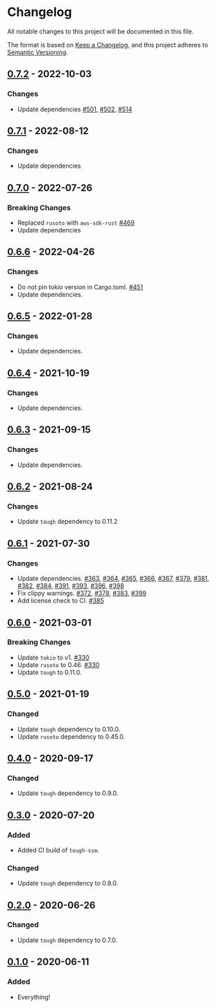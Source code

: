 # Changelog
All notable changes to this project will be documented in this file.

The format is based on [Keep a Changelog](https://keepachangelog.com/en/1.0.0/),
and this project adheres to [Semantic Versioning](https://semver.org/spec/v2.0.0.html).

## [0.7.2] - 2022-10-03
### Changes
- Update dependencies [#501], [#502], [#514]

[#501]: https://github.com/awslabs/tough/pull/501
[#502]: https://github.com/awslabs/tough/pull/502
[#514]: https://github.com/awslabs/tough/pull/514

## [0.7.1] - 2022-08-12
### Changes
- Update dependencies

## [0.7.0] - 2022-07-26
### Breaking Changes
- Replaced `rusoto` with `aws-sdk-rust` [#469]
- Update dependencies

[#469]: https://github.com/awslabs/tough/pull/469

## [0.6.6] - 2022-04-26
### Changes
- Do not pin tokio version in Cargo.toml. [#451]
- Update dependencies.

[#451]: https://github.com/awslabs/tough/pull/451

## [0.6.5] - 2022-01-28
### Changes
- Update dependencies.

## [0.6.4] - 2021-10-19
### Changes
- Update dependencies.

## [0.6.3] - 2021-09-15
### Changes
- Update dependencies.

## [0.6.2] - 2021-08-24
### Changes
- Update `tough` dependency to 0.11.2

## [0.6.1] - 2021-07-30
### Changes
- Update dependencies.  [#363], [#364], [#365], [#366], [#367], [#379], [#381], [#382], [#384], [#391], [#393], [#396], [#398]
- Fix clippy warnings.  [#372], [#378], [#383], [#399]
- Add license check to CI.  [#385]

[#363]: https://github.com/awslabs/tough/pull/363
[#364]: https://github.com/awslabs/tough/pull/364
[#365]: https://github.com/awslabs/tough/pull/365
[#366]: https://github.com/awslabs/tough/pull/366
[#367]: https://github.com/awslabs/tough/pull/367
[#372]: https://github.com/awslabs/tough/pull/372
[#378]: https://github.com/awslabs/tough/pull/378
[#379]: https://github.com/awslabs/tough/pull/379
[#381]: https://github.com/awslabs/tough/pull/381
[#382]: https://github.com/awslabs/tough/pull/382
[#383]: https://github.com/awslabs/tough/pull/383
[#384]: https://github.com/awslabs/tough/pull/384
[#385]: https://github.com/awslabs/tough/pull/385
[#391]: https://github.com/awslabs/tough/pull/391
[#393]: https://github.com/awslabs/tough/pull/393
[#396]: https://github.com/awslabs/tough/pull/396
[#398]: https://github.com/awslabs/tough/pull/398
[#399]: https://github.com/awslabs/tough/pull/399

## [0.6.0] - 2021-03-01
### Breaking Changes
- Update `tokio` to v1. [#330]
- Update `rusoto` to 0.46. [#330]
- Update `tough` to 0.11.0.

[#330]: https://github.com/awslabs/tough/pull/330

## [0.5.0] - 2021-01-19
### Changed
- Update `tough` dependency to 0.10.0.
- Update `rusoto` dependency to 0.45.0.

## [0.4.0] - 2020-09-17
### Changed
- Update `tough` dependency to 0.9.0.

## [0.3.0] - 2020-07-20
### Added
- Added CI build of `tough-ssm`.

### Changed
- Update `tough` dependency to 0.8.0.

## [0.2.0] - 2020-06-26
### Changed
- Update `tough` dependency to 0.7.0.

## [0.1.0] - 2020-06-11
### Added
- Everything!

[Unreleased]: https://github.com/awslabs/tough/compare/tough-ssm-v0.7.2...develop
[0.7.2]: https://github.com/awslabs/tough/compare/tough-ssm-v0.7.1...tough-ssm-v0.7.2
[0.7.1]: https://github.com/awslabs/tough/compare/tough-ssm-v0.7.0...tough-ssm-v0.7.1
[0.7.0]: https://github.com/awslabs/tough/compare/tough-ssm-v0.6.6...tough-ssm-v0.7.0
[0.6.6]: https://github.com/awslabs/tough/compare/tough-ssm-v0.6.5...tough-ssm-v0.6.6
[0.6.5]: https://github.com/awslabs/tough/compare/tough-ssm-v0.6.4...tough-ssm-v0.6.5
[0.6.4]: https://github.com/awslabs/tough/compare/tough-ssm-v0.6.3...tough-ssm-v0.6.4
[0.6.3]: https://github.com/awslabs/tough/compare/tough-ssm-v0.6.2...tough-ssm-v0.6.3
[0.6.2]: https://github.com/awslabs/tough/compare/tough-ssm-v0.6.1...tough-ssm-v0.6.2
[0.6.1]: https://github.com/awslabs/tough/compare/tough-ssm-v0.6.0...tough-ssm-v0.6.1
[0.6.0]: https://github.com/awslabs/tough/compare/tough-ssm-v0.5.0...tough-ssm-v0.6.0
[0.5.0]: https://github.com/awslabs/tough/compare/tough-ssm-v0.4.0...tough-ssm-v0.5.0
[0.4.0]: https://github.com/awslabs/tough/compare/tough-ssm-v0.3.0...tough-ssm-v0.4.0
[0.3.0]: https://github.com/awslabs/tough/compare/tough-ssm-v0.2.0...tough-ssm-v0.3.0
[0.2.0]: https://github.com/awslabs/tough/compare/tough-ssm-v0.1.0...tough-ssm-v0.2.0
[0.1.0]: https://github.com/awslabs/tough/releases/tag/tough-ssm-v0.1.0
